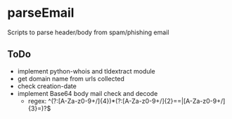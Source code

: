 # parseEmail
Scripts to parse header/body from spam/phishing email

## ToDo
- implement python-whois and tldextract module
- get domain name from urls collected
- check creation-date 
- implement Base64 body mail check and decode
	- regex: ^(?:[A-Za-z0-9+/]{4})*(?:[A-Za-z0-9+/]{2}==|[A-Za-z0-9+/]{3}=)?$

